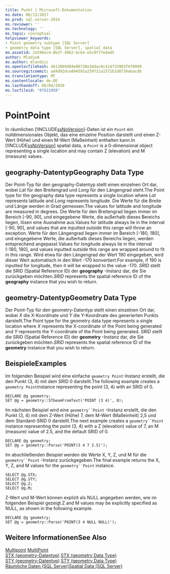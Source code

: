 ```yaml
---
title: Punkt | Microsoft-Dokumentation
ms.date: 06/13/2017
ms.prod: sql-server-2014
ms.reviewer: ''
ms.technology: ''
ms.topic: conceptual
helpviewer_keywords:
- Point geometry subtype [SQL Server]
- geometry data type [SQL Server], spatial data
ms.assetid: 2a596ec4-8b2f-4962-bcb4-e5c8f77edad5
author: MladjoA
ms.author: mlandzic
ms.openlocfilehash: 4b12069d84e00738e3ddac8c414f33903f4f0999
ms.sourcegitcommit: ad4d92dce894592a259721a1571b1d8736abacdb
ms.translationtype: MT
ms.contentlocale: de-DE
ms.lasthandoff: 08/04/2020
ms.locfileid: "87621958"
---
```

# <a name="point"></a><span data-ttu-id="43f8d-102">Point</span><span class="sxs-lookup"><span data-stu-id="43f8d-102">Point</span></span>
  <span data-ttu-id="43f8d-103">In räumlichen [!INCLUDE[ssNoVersion](../../includes/ssnoversion-md.md)]-Daten ist ein `Point` ein nulldimensionales Objekt, das eine einzelne Position darstellt und einen Z-Wert (Höhe) und einen M-Wert (Maßeinheit) enthalten kann.</span><span class="sxs-lookup"><span data-stu-id="43f8d-103">In [!INCLUDE[ssNoVersion](../../includes/ssnoversion-md.md)] spatial data, a `Point` is a 0-dimensional object representing a single location and may contain Z (elevation) and M (measure) values.</span></span>  
  
## <a name="geography-data-type"></a><span data-ttu-id="43f8d-104">geography-Datentyp</span><span class="sxs-lookup"><span data-stu-id="43f8d-104">Geography Data Type</span></span>  
 <span data-ttu-id="43f8d-105">Der Point-Typ für den geography-Datentyp stellt einen einzelnen Ort dar, wobei *Lat* für den Breitengrad und *Long* für den Längengrad steht.</span><span class="sxs-lookup"><span data-stu-id="43f8d-105">The Point type for the geography data type represents a single location where *Lat* represents latitude and *Long* represents longitude.</span></span> <span data-ttu-id="43f8d-106">Die Werte für die Breite und Länge werden in Grad gemessen.</span><span class="sxs-lookup"><span data-stu-id="43f8d-106">The values for latitude and longitude are measured in degrees.</span></span> <span data-ttu-id="43f8d-107">Die Werte für den Breitengrad liegen immer im Bereich [-90, 90], und eingegebene Werte, die außerhalb dieses Bereichs liegen, lösen eine Ausnahme aus.</span><span class="sxs-lookup"><span data-stu-id="43f8d-107">Values for latitude always lie in the interval [-90, 90], and values that are inputted outside this range will throw an exception.</span></span> <span data-ttu-id="43f8d-108">Werte für den Längengrad liegen immer im Bereich [-180, 180], und eingegebene Werte, die außerhalb dieses Bereichs liegen, werden entsprechend angepasst.</span><span class="sxs-lookup"><span data-stu-id="43f8d-108">Values for longitude always lie in the interval (-180, 180], and values inputted outside this range are wrapped around to fit in this range.</span></span> <span data-ttu-id="43f8d-109">Wird etwa für den Längengrad der Wert 190 eingegeben, wird dieser Wert automatisch in den Wert -170 konvertiert.</span><span class="sxs-lookup"><span data-stu-id="43f8d-109">For example, if 190 is inputted for longitude, then it will be wrapped to the value -170.</span></span> <span data-ttu-id="43f8d-110">*SRID* stellt die SRID (Spatial Reference ID) der **geography** -Instanz dar, die Sie zurückgeben möchten.</span><span class="sxs-lookup"><span data-stu-id="43f8d-110">*SRID* represents the spatial reference ID of the **geography** instance that you wish to return.</span></span>  
  
## <a name="geometry-data-type"></a><span data-ttu-id="43f8d-111">geometry-Datentyp</span><span class="sxs-lookup"><span data-stu-id="43f8d-111">Geometry Data Type</span></span>  
 <span data-ttu-id="43f8d-112">Der Point-Typ für den geometry-Datentyp stellt einen einzelnen Ort dar, wobei *X* die X-Koordinate und *Y* die Y-Koordinate des generierten Punkts darstellt.</span><span class="sxs-lookup"><span data-stu-id="43f8d-112">The Point type for the geometry data type represents a single location where *X* represents the X-coordinate of the Point being generated and *Y* represents the Y-coordinate of the Point being generated.</span></span> <span data-ttu-id="43f8d-113">*SRID* stellt die SRID (Spatial Reference ID) der **geometry** -Instanz dar, die Sie zurückgeben möchten.</span><span class="sxs-lookup"><span data-stu-id="43f8d-113">*SRID* represents the spatial reference ID of the **geometry** instance that you wish to return.</span></span>  
  
## <a name="examples"></a><span data-ttu-id="43f8d-114">Beispiele</span><span class="sxs-lookup"><span data-stu-id="43f8d-114">Examples</span></span>  
 <span data-ttu-id="43f8d-115">Im folgenden Beispiel wird eine einfache `geometry Point`-Instanz erstellt, die den Punkt (3, 4) mit dem SRID 0 darstellt.</span><span class="sxs-lookup"><span data-stu-id="43f8d-115">The following example creates a `geometry Point`instance representing the point (3, 4) with an SRID of 0.</span></span>  
  
```  
DECLARE @g geometry;  
SET @g = geometry::STGeomFromText('POINT (3 4)', 0);  
```  
  
 <span data-ttu-id="43f8d-116">Im nächsten Beispiel wird eine `geometry``Point` -Instanz erstellt, die den Punkt (3, 4) mit dem Z-Wert (Höhe) 7, dem M-Wert (Maßeinheit) 2,5 und dem Standard-SRID 0 darstellt.</span><span class="sxs-lookup"><span data-stu-id="43f8d-116">The next example creates a `geometry``Point` instance representing the point (3, 4) with a Z (elevation) value of 7, an M (measure) value of 2.5, and the default SRID of 0.</span></span>  
  
```  
DECLARE @g geometry;  
SET @g = geometry::Parse('POINT(3 4 7 2.5)');  
```  
  
 <span data-ttu-id="43f8d-117">Im abschließenden Beispiel werden die Werte X, Y, Z, und M für die `geometry``Point` -Instanz zurückgegeben.</span><span class="sxs-lookup"><span data-stu-id="43f8d-117">The final example returns the X, Y, Z, and M values for the `geometry``Point` instance.</span></span>  
  
```  
SELECT @g.STX;  
SELECT @g.STY;  
SELECT @g.Z;  
SELECT @g.M;  
```  
  
 <span data-ttu-id="43f8d-118">Z-Wert und M-Wert können explizit als NULL angegeben werden, wie im folgenden Beispiel gezeigt.</span><span class="sxs-lookup"><span data-stu-id="43f8d-118">Z and M values may be explicitly specified as NULL, as shown in the following example.</span></span>  
  
```  
DECLARE @g geometry;  
SET @g = geometry::Parse('POINT(3 4 NULL NULL)');  
```  
  
## <a name="see-also"></a><span data-ttu-id="43f8d-119">Weitere Informationen</span><span class="sxs-lookup"><span data-stu-id="43f8d-119">See Also</span></span>  
 <span data-ttu-id="43f8d-120">[Multipoint](multipoint.md) </span><span class="sxs-lookup"><span data-stu-id="43f8d-120">[MultiPoint](multipoint.md) </span></span>  
 <span data-ttu-id="43f8d-121">[STX &#40;geometry-Datentyp&#41;](/sql/t-sql/spatial-geometry/stx-geometry-data-type) </span><span class="sxs-lookup"><span data-stu-id="43f8d-121">[STX &#40;geometry Data Type&#41;](/sql/t-sql/spatial-geometry/stx-geometry-data-type) </span></span>  
 <span data-ttu-id="43f8d-122">[STY &#40;geometry-Datentyp&#41;](/sql/t-sql/spatial-geometry/sty-geometry-data-type) </span><span class="sxs-lookup"><span data-stu-id="43f8d-122">[STY &#40;geometry Data Type&#41;](/sql/t-sql/spatial-geometry/sty-geometry-data-type) </span></span>  
 [<span data-ttu-id="43f8d-123">Räumliche Daten &#40;SQL Server&#41;</span><span class="sxs-lookup"><span data-stu-id="43f8d-123">Spatial Data &#40;SQL Server&#41;</span></span>](spatial-data-sql-server.md)  
  
  
